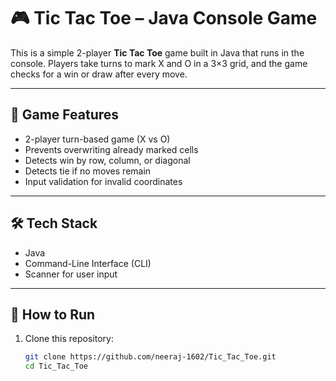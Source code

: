 # 🎮 Tic Tac Toe – Java Console Game

This is a simple 2-player **Tic Tac Toe** game built in Java that runs in the console. Players take turns to mark X and O in a 3×3 grid, and the game checks for a win or draw after every move.

---

## 🧠 Game Features

- 2-player turn-based game (X vs O)
- Prevents overwriting already marked cells
- Detects win by row, column, or diagonal
- Detects tie if no moves remain
- Input validation for invalid coordinates

---

## 🛠️ Tech Stack

- Java
- Command-Line Interface (CLI)
- Scanner for user input

---

## 🚀 How to Run

1. Clone this repository:

   ```bash
   git clone https://github.com/neeraj-1602/Tic_Tac_Toe.git
   cd Tic_Tac_Toe
